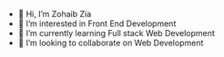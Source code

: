 - 👋 Hi, I’m Zohaib Zia
- 👀 I’m interested in Front End Development
- 🌱 I’m currently learning Full stack Web Development
- 💞️ I’m looking to collaborate on Web Development

<!---
Zohaibzia/Zohaibzia is a ✨ special ✨ repository because its `README.md` (this file) appears on your GitHub profile.
You can click the Preview link to take a look at your changes.
--->
